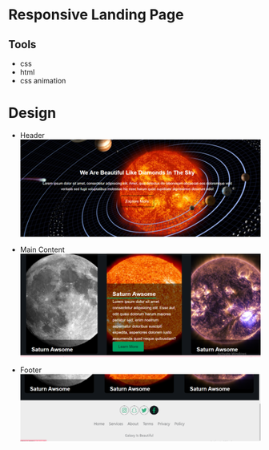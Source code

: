 # Responsive Landing Page
## Tools
* css 
* html
* css animation
# Design
* Header 
![alt text](https://github.com/Esraa22M/LandingPage/blob/master/images/Design/Header.png)

* Main Content
![alt text](https://github.com/Esraa22M/LandingPage/blob/master/images/Design/MainContent.png)

* Footer
![alt text](https://github.com/Esraa22M/LandingPage/blob/master/images/Design/Footer.png)
